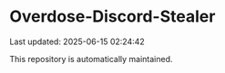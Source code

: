 # Overdose-Discord-Stealer

Last updated: 2025-06-15 02:24:42

This repository is automatically maintained.
